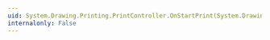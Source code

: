 ```yaml
---
uid: System.Drawing.Printing.PrintController.OnStartPrint(System.Drawing.Printing.PrintDocument,System.Drawing.Printing.PrintEventArgs)
internalonly: False
---
```

